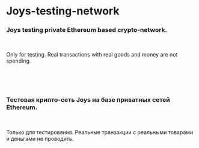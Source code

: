 Joys-testing-network
====================

### Joys testing private Ethereum based crypto-network.

 

Only for testing. Real transactions with real goods and money are not spending.

 

 

### Тестовая крипто-сеть Joys на базе приватных сетей Ethereum.

 

Только для тестирования. Реальные транзакции с реальными товарами и деньгами не
проводить.

 

 
